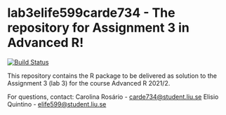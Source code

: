 # lab3elife599carde734 - The repository for Assignment 3 in Advanced R!
[![Build Status](https://app.travis-ci.com/Efaq/lab3elife599carde734.svg?token=JP3dmEUavtqXmTisJjps&branch=main)](https://app.travis-ci.com/Efaq/lab3elife599carde734)

This repository contains the R package to be delivered as solution to the Assignment 3 (lab 3) for the course Advanced R 2021/2.

For questions, contact:
Carolina Rosário - carde734@student.liu.se
Elisio Quintino - elife599@student.liu.se
